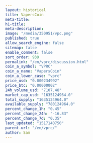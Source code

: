 ```yaml
---
layout: historical
title: VapersCoin
meta-title: 
h1-title: 
meta-description: 
image: "/media/350951/vpc.png"
published: true
allow_search_engine: false
sitemap: false
enable_comment: false
sort_order: 939
permalink: "/en/vprc/discussion.html"
coin_a_symbol: "VPRC"
coin_a_name: "VapersCoin"
coin_a_lower_case: "vprc"
price_usd: "0.000234992"
price_btc: "0.00000002"
24h_volume_usd: "7107.48"
market_cap_usd: "1635124964.0"
total_supply: "1635124964.0"
available_supply: "780124964.0"
percent_change_1h: "0.45"
percent_change_24h: "-16.83"
percent_change_7d: "0.35"
last_updated: "1517140750"
parent-url: "/en/vprc/"
author: Sam
---
```


